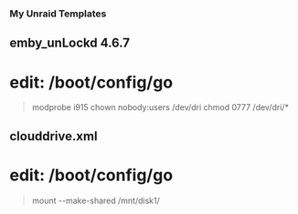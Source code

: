 ### My Unraid Templates

## emby_unLockd 4.6.7
# edit: /boot/config/go
> modprobe i915
> chown nobody:users /dev/dri
> chmod 0777 /dev/dri/*

## clouddrive.xml
# edit: /boot/config/go
> mount --make-shared /mnt/disk1/
